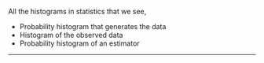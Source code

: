 All the histograms in statistics that we see,
* Probability histogram that generates the data
* Histogram of the observed data
* Probability histogram of an estimator
---
